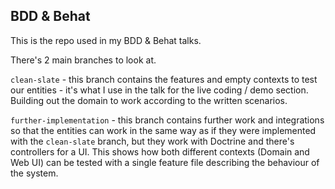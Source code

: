 ## BDD & Behat

This is the repo used in my BDD & Behat talks.

There's 2 main branches to look at.

`clean-slate` - this branch contains the features and empty contexts to test our entities - it's what I use in the talk for the live coding / demo section. Building out the domain to work according to the written scenarios.

`further-implementation` - this branch contains further work and integrations so that the entities can work in the same way as if they were implemented with the `clean-slate` branch, but they work with Doctrine and there's controllers for a UI. This shows how both different contexts (Domain and Web UI) can be tested with a single feature file describing the behaviour of the system.